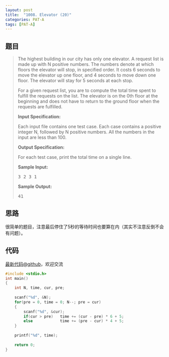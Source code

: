 ```yaml
---
layout: post
title:  "1008. Elevator (20)"
categories: PAT-A
tags: [PAT-A]
---
```

## 题目

> <div id="problemContent">
> <p>The highest building in our city has only one elevator. A request list is made up with N positive numbers. The numbers denote at which floors the elevator will stop, in specified order. It costs 6 seconds to move the elevator up one floor, and 4 seconds to move down one floor. The elevator will stay for 5 seconds at each stop.</p>
> <p>For a given request list, you are to compute the total time spent to fulfill the requests on the list. The elevator is on the 0th floor at the beginning and does not have to return to the ground floor when the requests are fulfilled.</p>
> <p><b>
> Input Specification:
> </b></p>
> <p>Each input file contains one test case. Each case contains a positive integer N, followed by N positive numbers. All the numbers in the input are less than 100.</p>
> <p><b>
> Output Specification:
> </b></p>
> <p>For each test case, print the total time on a single line. </p>
> <b>Sample Input:</b><pre>
> 3 2 3 1
> </pre>
> <b>Sample Output:</b><pre>
> 41
> </pre>
> </div>

## 思路

很简单的题目，注意最后停住了5秒的等待时间也要算在内（其实不注意反倒不会有问题）。

## 代码

[最新代码@github](https://github.com/OliverLew/PAT/blob/master/PATAdvanced/1008.c)，欢迎交流
```c
#include <stdio.h>
int main()
{
    int N, time, cur, pre;
    
    scanf("%d", &N);
    for(pre = 0, time = 0; N--; pre = cur)
    {
        scanf("%d", &cur);
        if(cur > pre)   time += (cur - pre) * 6 + 5;
        else            time += (pre - cur) * 4 + 5;
    }
    
    printf("%d", time);
    
    return 0;
}

```